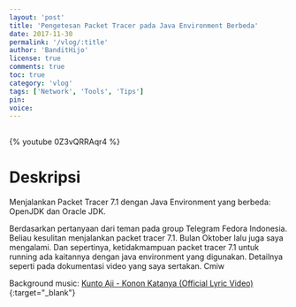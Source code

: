 ```yaml
---
layout: 'post'
title: 'Pengetesan Packet Tracer pada Java Environment Berbeda'
date: 2017-11-30
permalink: '/vlog/:title'
author: 'BanditHijo'
license: true
comments: true
toc: true
category: 'vlog'
tags: ['Network', 'Tools', 'Tips']
pin:
voice:
---
```


<div style="margin-top:30px;"></div>

{% youtube 0Z3vQRRAqr4 %}

# Deskripsi

Menjalankan Packet Tracer 7.1 dengan Java Environment yang berbeda: OpenJDK dan Oracle JDK.

Berdasarkan pertanyaan dari teman pada group Telegram Fedora Indonesia. Beliau kesulitan menjalankan packet tracer 7.1. Bulan Oktober lalu juga saya mengalami. Dan sepertinya, ketidakmampuan packet tracer 7.1 untuk running ada kaitannya dengan java environment yang digunakan. Detailnya seperti pada dokumentasi video yang saya sertakan. Cmiw

Background music:
[Kunto Aji - Konon Katanya (Official Lyric Video)](https://youtu.be/Dv_Rr1yZsFE){:target="_blank"}
